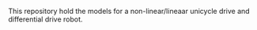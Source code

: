 This repository hold the models for a non-linear/lineaar unicycle drive and differential drive robot. 